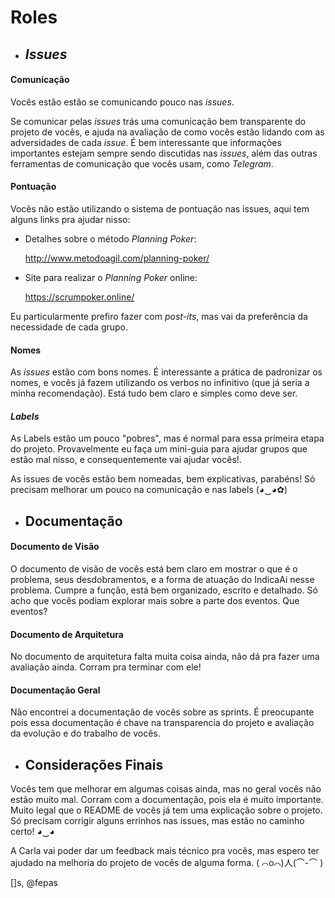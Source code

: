 # Roles

- ## *Issues*

#### **Comunicação**

Vocês estão estão se comunicando pouco nas *issues*.

Se comunicar pelas *issues* trás uma comunicação bem transparente do projeto de vocês, e ajuda na avaliação de como vocês estão lidando com as adversidades de cada *issue*. É bem interessante que informações importantes estejam sempre sendo discutidas nas *issues*, além das outras ferramentas de comunicação que vocês usam, como *Telegram*.

#### **Pontuação**

Vocês não estão utilizando o sistema de pontuação nas issues, aqui tem alguns links pra ajudar nisso:

- Detalhes sobre o método *Planning Poker*:

    http://www.metodoagil.com/planning-poker/

- Site para realizar o *Planning Poker* online:

    https://scrumpoker.online/

Eu particularmente prefiro fazer com *post-its*, mas vai da preferência da necessidade de cada grupo.

#### **Nomes**

As *issues* estão com bons nomes. É interessante a prática de padronizar os nomes, e vocês já fazem utilizando os verbos no infinitivo (que já seria a minha recomendação). Está tudo bem claro e simples como deve ser.

#### ***Labels***

As Labels estão um pouco "pobres", mas é normal para essa primeira etapa do projeto. Provavelmente eu faça um mini-guia para ajudar grupos que estão mal nisso, e consequentemente vai ajudar vocês!.


As issues de vocês estão bem nomeadas, bem explicativas, parabéns! Só precisam melhorar um pouco na comunicação e nas labels (◕‿◕✿)

- ## Documentação


#### **Documento de Visão**

O documento de visão de vocês está bem claro em mostrar o que é o problema, seus desdobramentos, e a forma de atuação do IndicaAi nesse problema.
Cumpre a função, está bem organizado, escrito e detalhado. Só acho que vocês podiam explorar mais sobre a parte dos eventos. Que eventos?

#### **Documento de Arquitetura**

No documento de arquitetura falta muita coisa ainda, não dá pra fazer uma avaliação ainda. Corram pra terminar com ele!

#### **Documentação Geral**

Não encontrei a documentação de vocês sobre as sprints. É preocupante pois essa documentação é chave na transparencia do projeto e avaliação da evolução e do trabalho de vocês.


- ## Considerações Finais

Vocês tem que melhorar em algumas coisas ainda, mas no geral vocês não estão muito mal. Corram com a documentação, pois ela é muito importante. Muito legal que o README de vocês já tem uma explicação sobre o projeto.
Só precisam corrigir alguns errinhos nas issues, mas estão no caminho certo! ◕‿◕

A Carla vai poder dar um feedback mais técnico pra vocês, mas espero ter ajudado na melhoria do
projeto de vocês de alguma forma. ( ⌒o⌒)人(⌒-⌒ )


[]s, @fepas
